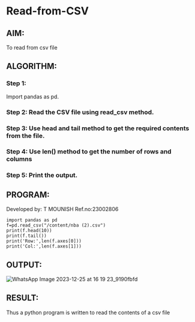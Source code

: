 # Read-from-CSV

## AIM:
To read from csv file
## ALGORITHM:
### Step 1:
Import pandas as pd.
### Step 2: Read the CSV file using read_csv method.
### Step 3: Use head and tail method to get the required contents from the file.
### Step 4: Use len() method to get the number of rows and columns
### Step 5: Print the output.

## PROGRAM:
Developed by: T MOUNISH
Ref.no:23002806
```
import pandas as pd
f=pd.read_csv("/content/nba (2).csv")
print(f.head(10))
print(f.tail())
print('Row:',len(f.axes[0]))
print('Col:',len(f.axes[1]))
```
## OUTPUT:

![WhatsApp Image 2023-12-25 at 16 19 23_9190fbfd](https://github.com/MounishT/Read-from-CSV/assets/138955798/67f6ebe7-5c09-4748-a0de-0e9d2709cd35)

## RESULT:
Thus a python program is written to read the contents of a csv file

